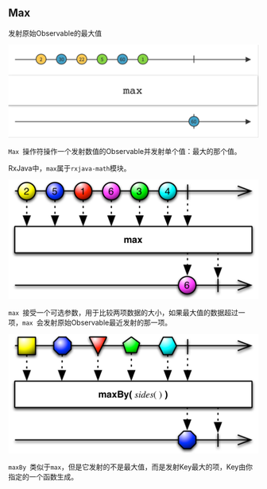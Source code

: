 ## Max

发射原始Observable的最大值

![max](../images/operators/max.c.png)

`Max `操作符操作一个发射数值的Observable并发射单个值：最大的那个值。

RxJava中，`max`属于`rxjava-math`模块。

![max](../images/operators/max.png)

`max `接受一个可选参数，用于比较两项数据的大小，如果最大值的数据超过一项，`max `会发射原始Observable最近发射的那一项。

![maxBy](../images/operators/maxBy.png)

`maxBy `类似于`max`，但是它发射的不是最大值，而是发射Key最大的项，Key由你指定的一个函数生成。
